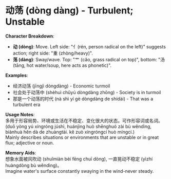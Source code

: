 # **动荡 (dòng dàng) - Turbulent; Unstable**

**Character Breakdown**:  
- **动 (dòng)**: Move. Left side: "亻(rén, person radical on the left)" suggests action; right side: "重 (zhòng/heavy)".  
- **荡 (dàng)**: Sway/wave. Top: "艹 (cǎo, grass radical on top)", bottom: "汤 (tāng, hot water/soup, here acts as phonetic)".

**Examples**:  
- 经济动荡 (jīngjì dòngdàng) - Economic turmoil  
- 社会处于动荡中 (shèhuì chǔyú dòngdàng zhōng) - Society is in turmoil  
- 那是一个动荡的时代 (nà shì yí gè dòngdàng de shídài) - That was a turbulent era

**Usage Notes**:  
多用于形容局势、环境或生活在不稳定、变化很大的状态。可作形容词或名词。(duō yòng yú xíngróng júshì, huánjìng huò shēnghuó zài bù wěndìng, biànhuà hěn dà de zhuàngtài. kě zuò xíngróngcí huò míngcí.)  
Mainly describes situations or environments that are unstable or in great flux; adjective or noun.

**Memory Aids**:  
想象水面被风吹动 (shuǐmiàn bèi fēng chuī dòng), 一直晃动不稳定 (yìzhí huàngdòng bù wěndìng)。  
Imagine water's surface constantly swaying in the wind-never steady.
